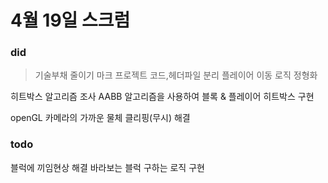 # 4월 19일 스크럼

### did
> 기술부채 줄이기
    마크 프로젝트 코드,헤더파일 분리
    플레이어 이동 로직 정형화

히트박스 알고리즘 조사
AABB 알고리즘을 사용하여 블록 & 플레이어 히트박스 구현

openGL 카메라의 가까운 물체 클리핑(무시) 해결

### todo

블럭에 끼임현상 해결
바라보는 블럭 구하는 로직 구현